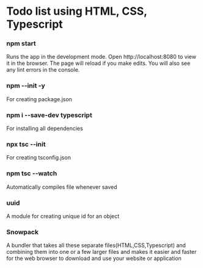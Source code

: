 # Todo list using HTML, CSS, Typescript

### npm start
Runs the app in the development mode.
Open http://localhost:8080 to view it in the browser.
The page will reload if you make edits.
You will also see any lint errors in the console.

### npm --init -y
For creating package.json

### npm i --save-dev typescript
For installing all dependencies

### npx tsc --init
For creating tsconfig.json

### npm tsc --watch
Automatically compiles file whenever saved

### uuid
A module for creating unique id for an object

### Snowpack
A bundler that takes all these separate files(HTML,CSS,Typescript) and combining them into one or a few larger files and makes it easier and faster for the web browser to download and use your website or application